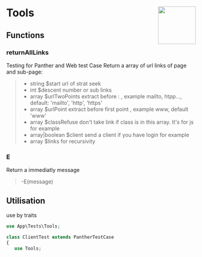 # Tools <img align="right" width="100" height="100" src="https://avatars.githubusercontent.com/u/68180174?s=80 ">


## Functions

### returnAllLinks

Testing for Panther and Web test Case
Return a array of url links of page and sub-page:


>- string $start url of strat seek
>- int $descent number or sub links
>- array $urlTwoPoints extract before : , example mailto, htpp..., default: 'mailto', 'http', 'https'
>- array $urlPoint extract before first point , example www, default 'www'
>- array $classRefuse don't take link if class is in this array. It's for js for example
>- array|boolean $client send a client if you have login for example
>- array $links for recursivity

### E

Return a immediatly message
>-E(message)

## Utilisation

use by traits

```php
use App\Tests\Tools;

class ClientTest extends PantherTestCase
{
   use Tools;
```
